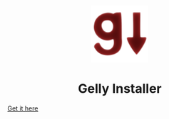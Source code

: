 <div align="center">
  <img src="./branding/gelly_installer_readme.png" width=128 height=128 alt="Gelly Installer" />
  <h1>Gelly Installer</h1>
</div>

[Get it here](https://github.com/gelly-gmod/gelly-installer/releases)